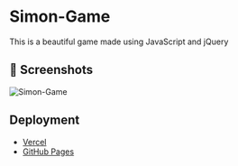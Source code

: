 # Simon-Game
This is a beautiful game made using JavaScript and jQuery

## 📸 Screenshots
![Simon-Game](https://user-images.githubusercontent.com/79099734/163337287-5a1deb42-2d5f-42bb-a4ef-40ccf7ac3d2c.png)


## Deployment
- [Vercel](http://simon-game-nine-sepia.vercel.app/)
- [GitHub Pages](https://susmita-dey.github.io/Simon-Game/)
